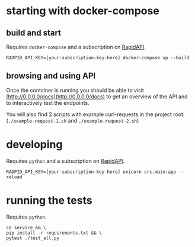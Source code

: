 # starting with docker-compose

## build and start
Requires `docker-compose` and a subscription on [RapidAPI](https://rapidapi.com/).

```
RADPID_API_KEY=[your-subscription-key-here] docker-compose up --build
```

## browsing and using API
Once the container is running you should be able to visit [http://0.0.0.0/docs](http://0.0.0.0/docs) to get an overview of the API and to interactively test the endpoints.

You will also find 2 scripts with example curl-requests in the project root. (`./example-request-1.sh` and `./example-request-2.sh`)


# developing
Requires `python` and a subscription on [RapidAPI](https://rapidapi.com/).
```
RADPID_API_KEY=[your-subscription-key-here] uvicorn src.main:app --reload
```

# running the tests
Requires `python`.
```
cd service && \
pip install -r requirements.txt && \
pytest ./test_all.py
```

